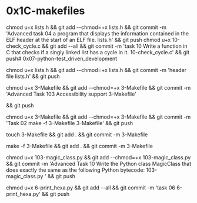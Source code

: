 # 0x1C-makefiles

chmod u+x lists.h && git add --chmod=+x lists.h && git commit -m 'Advanced task 04 a program that displays the information contained in the ELF header at the start of an ELF file. lists.h' && git push
chmod u+x 10-check_cycle.c && git add --all && git commit -m 'task 10 Write a function in C that checks if a singly linked list has a cycle in it. 10-check_cycle.c' && git push# 0x07-python-test_driven_development

chmod u+x lists.h && git add --chmod=+x lists.h && git commit -m 'header file lists.h' && git push

chmod u+x 3-Makefile && git add --chmod=+x 3-Makefile && git commit -m 'Advanced Task 103 Accessibility support 3-Makefile'

&& git push

chmod u+x 3-Makefile && git add --chmod=+x 3-Makefile && git commit -m 'Task 02 make -f 3-Makefile 3-Makefile'
&& git push

touch 3-Makefile && git add . && git commit -m 3-Makefile

make -f 3-Makefile && git add . && git commit -m 3-Makefile

chmod u+x 103-magic_class.py && git add --chmod=+x 103-magic_class.py && git commit -m 'Advanced Task 10 Write the Python class MagicClass that does exactly the same as the following Python bytecode: 103-magic_class.py ' && git push

chmod u+x 6-print_hexa.py && git add --all && git commit -m 'task 06 6-print_hexa.py' && git push

